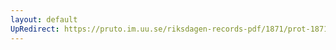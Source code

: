 ```yaml
---
layout: default
UpRedirect: https://pruto.im.uu.se/riksdagen-records-pdf/1871/prot-1871-urtima-fk--912/prot-1871-urtima-fk--912_004.pdf
---
```

